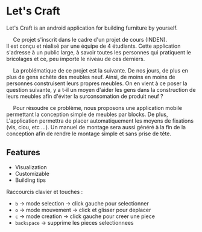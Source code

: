 # Let's Craft

Let's Craft is an android application for building furniture by yourself.

&emsp; Ce projet s'inscrit dans le cadre d'un projet de cours (INDEN).  
Il est conçu et réalisé par une équipe de 4 étudiants. Cette application s'adresse à un public large, à savoir toutes les personnes qui pratiquent le bricolages et ce, peu importe le niveau de ces derniers.  

&emsp; La problématique de ce projet est la suivante. De nos jours, de plus en plus de gens achète des meubles neuf. Ainsi, de moins en moins de personnes construisent leurs propres meubles. On en vient à ce poser la question suivante, y a t-il un moyen d'aider les gens dans la construction de leurs meubles afin d'éviter la surconsomation de produit neuf ?

&emsp; Pour résoudre ce problème, nous proposons une application mobile permettant la conception simple de meubles par blocks. De plus, L'application permettra de placer automatiquement les moyens de fixations (vis, clou, etc ...). Un manuel de montage sera aussi généré à la fin de la conception afin de rendre le montage simple et sans prise de tête.

## Features
- Visualization
- Customizable
- Building tips

Raccourcis clavier et touches :
- `b` -> mode selection -> click gauche pour selectionner
- `o` -> mode mouvement -> click et glisser pour deplacer
- `c` -> mode creation -> click gauche pour creer une piece 
- `backspace` -> supprime les pieces selectionnees
